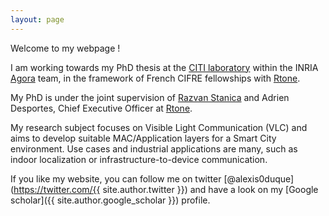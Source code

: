 ```yaml
---
layout: page
---
```


Welcome to my webpage !  

I am working towards my PhD thesis at the [CITI laboratory](http://www.citi-lab.fr) within the INRIA [Agora](https://www.inria.fr/en/teams/agora) team, in the framework of French CIFRE fellowships with [Rtone](http://www.rtone.fr).

My PhD is under the joint supervision of [Razvan Stanica](http://perso.citi.insa-lyon.fr/rstanica/) and Adrien Desportes,
Chief Executive Officer at [Rtone](http://www.rtone.fr).

My research subject focuses on Visible Light Communication (VLC) and aims to develop suitable MAC/Application layers for a Smart City environment. Use cases and industrial applications are many, such as indoor localization or infrastructure-to-device communication.

If you like my website, you can follow me on twitter [@alexis0duque](https://twitter.com/{{ site.author.twitter }}) and have a look on my [Google scholar]({{ site.author.google_scholar }}) profile.
